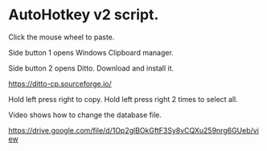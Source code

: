# AutoHotkey v2 script.

Click the mouse wheel to paste.

Side button 1 opens Windows Clipboard manager.

Side button 2 opens Ditto. Download and install it.

  https://ditto-cp.sourceforge.io/

Hold left press right to copy. Hold left press right 2 times to select all.

Video shows how to change the database file.

  https://drive.google.com/file/d/1Op2glBOkGftF3Sy8vCQXu259nrg6GUeb/view
